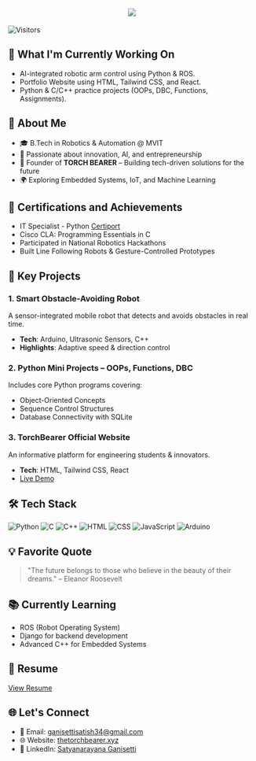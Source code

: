 <h1 align="center">
  <img src="https://readme-typing-svg.demolab.com?font=Fira+Code&weight=600&size=24&pause=1000&color=blue&center=true&vCenter=true&random=false&width=435&lines=Hey+there%2C+I'm+Satish+Ganisetti" />
</h1>

![Visitors](https://komarev.com/ghpvc/?username=satish1247&color=blueviolet)

## 🔧 What I'm Currently Working On
- AI-integrated robotic arm control using Python & ROS.
- Portfolio Website using HTML, Tailwind CSS, and React.
- Python & C/C++ practice projects (OOPs, DBC, Functions, Assignments).

## 🚀 About Me
- 🎓 B.Tech in Robotics & Automation @ MVIT
- 🧠 Passionate about innovation, AI, and entrepreneurship
- 🚀 Founder of **TORCH BEARER** – Building tech-driven solutions for the future
- 🌍 Exploring Embedded Systems, IoT, and Machine Learning

## 🏅 Certifications and Achievements
- IT Specialist - Python [Certiport](https://www.certiport.com/)
- Cisco CLA: Programming Essentials in C
- Participated in National Robotics Hackathons
- Built Line Following Robots & Gesture-Controlled Prototypes

## 🌟 Key Projects
### 1. Smart Obstacle-Avoiding Robot
A sensor-integrated mobile robot that detects and avoids obstacles in real time.
- **Tech**: Arduino, Ultrasonic Sensors, C++
- **Highlights**: Adaptive speed & direction control

### 2. Python Mini Projects – OOPs, Functions, DBC
Includes core Python programs covering:
- Object-Oriented Concepts
- Sequence Control Structures
- Database Connectivity with SQLite

### 3. TorchBearer Official Website
An informative platform for engineering students & innovators.
- **Tech**: HTML, Tailwind CSS, React
- [Live Demo](https://thetorchbearer.xyz)

## 🛠 Tech Stack
![Python](https://img.shields.io/badge/Python-3776AB?style=for-the-badge&logo=python&logoColor=white)
![C](https://img.shields.io/badge/C-00599C?style=for-the-badge&logo=c&logoColor=white)
![C++](https://img.shields.io/badge/C%2B%2B-00599C?style=for-the-badge&logo=c%2B%2B&logoColor=white)
![HTML](https://img.shields.io/badge/HTML5-e34c26?style=for-the-badge&logo=html5&logoColor=white)
![CSS](https://img.shields.io/badge/CSS3-264de4?style=for-the-badge&logo=css3&logoColor=white)
![JavaScript](https://img.shields.io/badge/JavaScript-f7df1e?style=for-the-badge&logo=javascript&logoColor=black)
![Arduino](https://img.shields.io/badge/Arduino-00979D?style=for-the-badge&logo=arduino&logoColor=white)

## 💡 Favorite Quote
> "The future belongs to those who believe in the beauty of their dreams." – Eleanor Roosevelt

## 📚 Currently Learning
- ROS (Robot Operating System)
- Django for backend development
- Advanced C++ for Embedded Systems

## 📄 Resume
[View Resume](https://thetorchbearer.xyz)

## 🌐 Let's Connect
- 📧 Email: [ganisettisatish34@gmail.com](mailto:ganisettisatish34@gmail.com)
- 🌐 Website: [thetorchbearer.xyz](https://thetorchbearer.xyz)
- 💼 LinkedIn: [Satyanarayana Ganisetti](https://www.linkedin.com/in/satyanarayanaganisetti)
